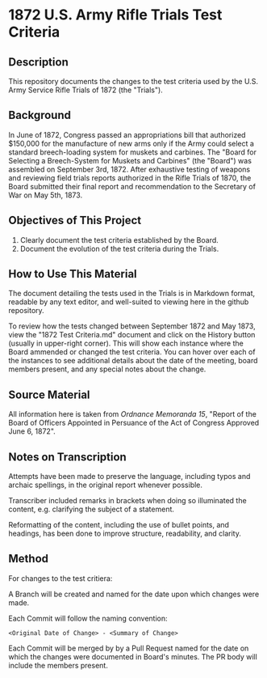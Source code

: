 # 1872 U.S. Army Rifle Trials Test Criteria
## Description
This repository documents the changes to the test criteria used by the U.S. Army Service Rifle Trials of 1872 (the "Trials").

## Background
In June of 1872, Congress passed an appropriations bill that authorized $150,000 for the manufacture of new arms only if the Army could select a standard breech-loading system for muskets and carbines.
The "Board for Selecting a Breech-System for Muskets and Carbines" (the "Board") was assembled on September 3rd, 1872. After exhaustive testing of weapons and reviewing field trials reports authorized in the Rifle Trials of 1870, the Board submitted their final report and recommendation to the Secretary of War on May 5th, 1873.

## Objectives of This Project
1) Clearly document the test criteria established by the Board.
2) Document the evolution of the test criteria during the Trials.

## How to Use This Material
The document detailing the tests used in the Trials is in Markdown format, readable by any text editor, and well-suited to viewing here in the github repository.

To review how the tests changed between September 1872 and May 1873, view the "1872 Test Criteria.md" document and click on the History button (usually in upper-right corner). This will show each instance where the Board ammended or changed the test criteria. You can hover over each of the instances to see additional details about the date of the meeting, board members present, and any special notes about the change.

## Source Material
All information here is taken from *Ordnance Memoranda 15*, "Report of the Board of Officers Appointed in Persuance of the Act of Congress Approved June 6, 1872".

## Notes on Transcription
Attempts have been made to preserve the language, including typos and archaic spellings, in the original report whenever possible.

Transcriber included remarks in brackets when doing so illuminated the content, e.g. clarifying the subject of a statement.

Reformatting of the content, including the use of bullet points, and headings, has been done to improve structure, readability, and clarity.

## Method
For changes to the test critiera:

A Branch will be created and named for the date upon which changes were made.

Each Commit will follow the naming convention:
```Plain
<Original Date of Change> - <Summary of Change>
```
Each Commit will be merged by by a Pull Request named for the date on which the changes were documented in Board's minutes. The PR body will include the members present.


